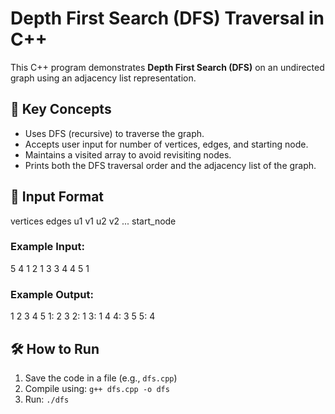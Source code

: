 # Depth First Search (DFS) Traversal in C++

This C++ program demonstrates **Depth First Search (DFS)** on an undirected graph using an adjacency list representation.

## 🧠 Key Concepts

- Uses DFS (recursive) to traverse the graph.
- Accepts user input for number of vertices, edges, and starting node.
- Maintains a visited array to avoid revisiting nodes.
- Prints both the DFS traversal order and the adjacency list of the graph.

## 📌 Input Format

vertices edges
u1 v1
u2 v2
...
start_node


### Example Input:
5 4
1 2
1 3
3 4
4 5
1

### Example Output:
1 2 3 4 5
1: 2 3
2: 1
3: 1 4
4: 3 5
5: 4


## 🛠️ How to Run

1. Save the code in a file (e.g., `dfs.cpp`)
2. Compile using: `g++ dfs.cpp -o dfs`
3. Run: `./dfs`



